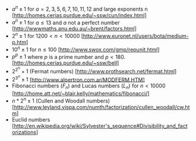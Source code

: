  * $a^n \pm 1$ for $a = 2, 3, 5, 6, 7, 10, 11, 12$ and large exponents n [http://homes.cerias.purdue.edu/~ssw/cun/index.html]
 * $a^n \pm 1$ for $a ≤ 13$ and $a$ not a perfect number [http://wwwmaths.anu.edu.au/~brent/factors.html]
 * $2^n \pm 1$ for $1200 < n < 10000$ [http://www.euronet.nl/users/bota/medium-p.htm]
 * $10^n \pm 1$ for $n ≤ 100$ [http://www.swox.com/gmp/repunit.html]
 * $p^p \pm 1$ where $p$ is a prime number and $p < 180$. [http://homes.cerias.purdue.edu/~ssw/bell]
 * $2^{2^n} + 1$ (Fermat numbers) [http://www.prothsearch.net/fermat.html]
 * $2^{3^n} \pm 1$ [http://www.alpertron.com.ar/MODFERM.HTM] 
 * Fibonacci numbers ($F_n$) and Lucas numbers ($L_n$) for $n < 10000$ [http://home.att.net/~blair.kelly/mathematics/fibonacci/]
 * $n*2^n \pm 1$ (Cullen and Woodall numbers) [http://www.leyland.vispa.com/numth/factorization/cullen_woodall/cw.htm]
 * Euclid numbers [http://en.wikipedia.org/wiki/Sylvester's_sequence#Divisibility_and_factorizations]
